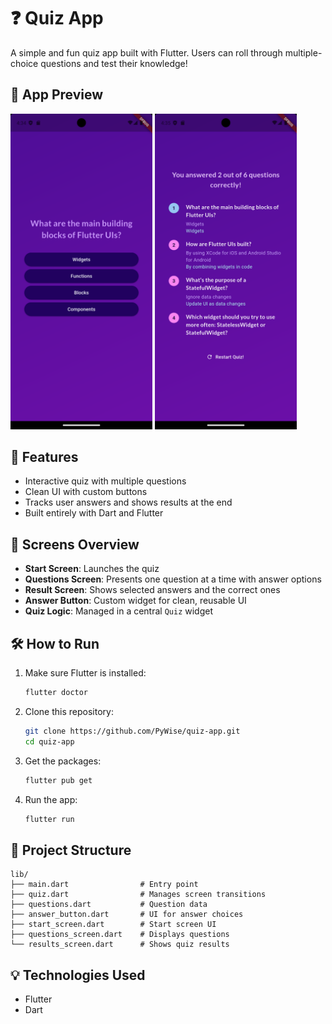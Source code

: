# ❓ Quiz App

A simple and fun quiz app built with Flutter. Users can roll through multiple-choice questions and test their knowledge!

## 📱 App Preview

<p float="left">
  <img src="assets/images/screenshot_1.png" width="45%" />
  <img src="assets/images/screenshot_2.png" width="45%" />
</p>

## 📱 Features

- Interactive quiz with multiple questions
- Clean UI with custom buttons
- Tracks user answers and shows results at the end
- Built entirely with Dart and Flutter

## 🧠 Screens Overview

- **Start Screen**: Launches the quiz
- **Questions Screen**: Presents one question at a time with answer options
- **Result Screen**: Shows selected answers and the correct ones
- **Answer Button**: Custom widget for clean, reusable UI
- **Quiz Logic**: Managed in a central `Quiz` widget

## 🛠️ How to Run

1. Make sure Flutter is installed:

   ```bash
   flutter doctor
   ```

2. Clone this repository:

   ```bash
   git clone https://github.com/PyWise/quiz-app.git
   cd quiz-app
   ```

3. Get the packages:

   ```bash
   flutter pub get
   ```

4. Run the app:
   ```bash
   flutter run
   ```

## 📂 Project Structure

```
lib/
├── main.dart                # Entry point
├── quiz.dart                # Manages screen transitions
├── questions.dart           # Question data
├── answer_button.dart       # UI for answer choices
├── start_screen.dart        # Start screen UI
├── questions_screen.dart    # Displays questions
└── results_screen.dart      # Shows quiz results
```

## 💡 Technologies Used

- Flutter
- Dart
